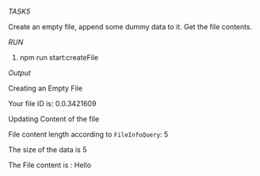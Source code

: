 *TASK5*

Create an empty file, append some dummy data to it. Get the file contents.


*RUN*
1.  npm run start:createFile

*Output*

Creating an Empty File

Your file ID is: 0.0.3421609

Updating Content of the file

File content length according to `FileInfoQuery`: 5

The size of the data is 5

The File content is : Hello

